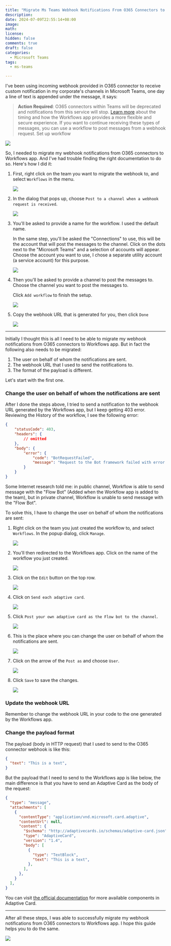 ```yaml
---
title: "Migrate Ms Teams Webhook Notifications From O365 Connectors to Workflows"
description: 
date: 2024-07-09T22:55:14+08:00
image: 
math: 
license: 
hidden: false
comments: true
draft: false
categories:
  - Microsoft Teams
tags:
  - ms-teams

---
```


I've been using incoming webhook provided in O365 connector to receive custom notification in my corporate's channels in Microsoft Teams, one day a line of text is appended under the message, it says:

> **Action Required**: O365 connectors within Teams will be deprecated and notifications from this service will stop. [Learn more](https://devblogs.microsoft.com/microsoft365dev/retirement-of-office-365-connectors-within-microsoft-teams/) about the timing and how the Workflows app provides a more flexible and secure experience. If you want to continue receiving these types of messages, you can use a workflow to post messages from a webhook request. Set up workflow

![](2024-07-09-22-56-27.png)

So, I needed to migrate my webhook notifications from O365 connectors to Workflows app. And I've had trouble finding the right documentation to do so. Here's how I did it:

1. First, right click on the team you want to migrate the webhook to, and select `Workflows` in the menu.

   ![](2024-07-09-22-56-35.png)

2. In the dialog that pops up, choose `Post to a channel when a webhook request is received`.

   ![](2024-07-09-22-56-41.png)

3. You'll be asked to provide a name for the workflow. I used the default name.

   In the same step, you'll be asked the "Connections" to use, this will be the account that will post the messages to the channel. Click on the dots next to the "Microsoft Teams" and a selection of accounts will appear. Choose the account you want to use, I chose a separate utility account (a service account) for this purpose.

   ![](2024-07-09-22-56-54.png)

4. Then you'll be asked to provide a channel to post the messages to. Choose the channel you want to post the messages to.

   Click `Add workflow` to finish the setup.

   ![](2024-07-09-22-56-59.png)

5. Copy the webhook URL that is generated for you, then click `Done`

   ![](2024-07-09-22-57-08.png)

---

Initially I thought this is all I need to be able to migrate my webhook notifications from O365 connectors to Workflows app. But in fact the following also needs to be migrated:

1. The user on behalf of whom the notifications are sent.
2. The webhook URL that I used to send the notifications to.
3. The format of the payload is different.

Let's start with the first one.

### Change the user on behalf of whom the notifications are sent

After I done the steps above, I tried to send a notification to the webhook URL generated by the Workflows app, but I keep getting 403 error. Reviewing the History of the workflow, I see the following error:

```json
{
    "statusCode": 403,
    "headers": {
        // omitted
    },
    "body": {
        "error": {
            "code": "BotRequestFailed",
            "message": "Request to the Bot framework failed with error: '{\"error\":{\"code\":\"BotNotInConversationRoster\",\"message\":\"The bot is not part of the conversation roster.\"}}'."
        }
    }
}
```

Some Internet research told me: in public channel, Workflow is able to send message with the "Flow Bot" (Added when the Workflow app is added to the team), but in private channel, Workflow is unable to send message with the "Flow Bot".

To solve this, I have to change the user on behalf of whom the notifications are sent:

1. Right click on the team you just created the workflow to, and select `Workflows`.
   In the popup dialog, click `Manage`.

   ![](2024-07-09-23-00-55.png)

2. You'll then redirected to the Workflows app. Click on the name of the workflow you just created.

   ![](2024-07-09-23-01-02.png)

3. Click on the `Edit` button on the top row.

   ![](2024-07-09-23-01-07.png)

4. Click on `Send each adaptive card`.

   ![](2024-07-09-23-01-13.png)

5. Click  `Post your own adaptive card as the Flow bot to the channel`.

   ![](2024-07-09-23-01-18.png)

6. This is the place where you can change the user on behalf of whom the notifications are sent.

   ![](2024-07-09-23-01-26.png)

7. Click on the arrow of the `Post as` and choose `User`.

   ![](2024-07-09-23-01-31.png)

8. Click `Save` to save the changes.

   ![](2024-07-09-23-01-38.png)

### Update the webhook URL

Remember to change the webhook URL in your code to the one generated by the Workflows app.

### Change the payload format

The payload (body in HTTP request) that I used to send to the O365 connector webhook is like this:

```json
{
  "text": "This is a text",
}
```

But the payload that I need to send to the Workflows app is like below, the main difference is that you have to send an Adaptive Card as the body of the request:

```json
{
  "type": "message",
  "attachments": [
    {
      "contentType": "application/vnd.microsoft.card.adaptive",
      "contentUrl": null,
      "content": {
        "$schema": "http://adaptivecards.io/schemas/adaptive-card.json",
        "type": "AdaptiveCard",
        "version": "1.4",
        "body": [
          {
            "type": "TextBlock",
            "text": "This is a text",
          },
        ],
      },
    }
  ],
}
```

You can visit [the official documentation](https://adaptivecards.io/explorer/TextBlock.html) for more available components in Adaptive Card.

---

After all these steps, I was able to successfully migrate my webhook notifications from O365 connectors to Workflows app. I hope this guide helps you to do the same.

![](2024-07-09-23-05-29.png)